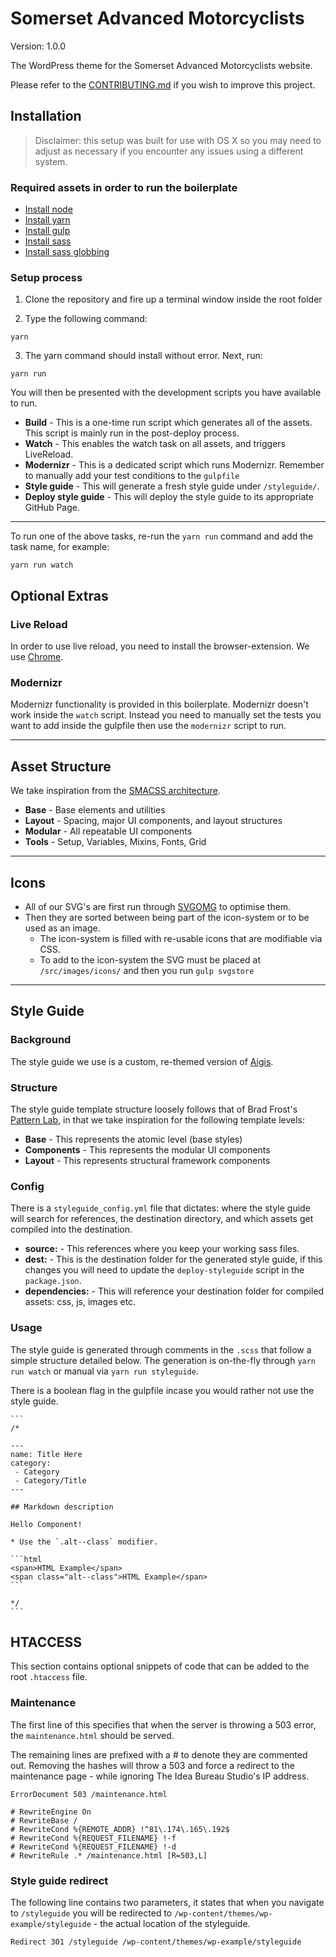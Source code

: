 # Somerset Advanced Motorcyclists

Version: 1.0.0

The WordPress theme for the Somerset Advanced Motorcyclists website.

Please refer to the [CONTRIBUTING.md](./CONTRIBUTING.md) if you wish to improve this project.

## **Installation**

> Disclaimer: this setup was built for use with OS X so you may need to adjust as necessary if you encounter any issues using a different system.

### Required assets in order to run the boilerplate

- [Install node](http://nodejs.org/download/)
- [Install yarn](https://yarnpkg.com/en/)
- [Install gulp](https://github.com/gulpjs/gulp/blob/master/docs/getting-started.md)
- [Install sass](http://sass-lang.com/install)
- [Install sass globbing](https://github.com/chriseppstein/sass-globbing)

### Setup process

1. Clone the repository and fire up a terminal window inside the root folder

2. Type the following command:

```
yarn
```
3. The yarn command should install without error. Next, run:

```
yarn run
```
You will then be presented with the development scripts you have available to run.

* **Build** - This is a one-time run script which generates all of the assets. This script is mainly run in the post-deploy process.
* **Watch** - This enables the watch task on all assets, and triggers LiveReload.
* **Modernizr** - This is a dedicated script which runs Modernizr. Remember to manually add your test conditions to the `gulpfile`
* **Style guide** - This will generate a fresh style guide under `/styleguide/`.
* **Deploy style guide** - This will deploy the style guide to its appropriate GitHub Page.

---

To run one of the above tasks, re-run the `yarn run` command and add the task name, for example:

```
yarn run watch
```

## **Optional Extras**

### Live Reload

In order to use live reload, you need to install the browser-extension. We use [Chrome](https://chrome.google.com/webstore/detail/livereload/jnihajbhpnppcggbcgedagnkighmdlei?hl=en).

### Modernizr

Modernizr functionality is provided in this boilerplate. Modernizr doesn't work inside the `watch` script. Instead you need to manually set the tests you want to add inside the gulpfile then use the `modernizr` script to run.

---

## **Asset Structure**

We take inspiration from the [SMACSS architecture](https://smacss.com/).

- **Base** - Base elements and utilities
- **Layout** - Spacing, major UI components, and layout structures
- **Modular** - All repeatable UI components
- **Tools** - Setup, Variables, Mixins, Fonts, Grid

---

## **Icons**

- All of our SVG's are first run through [SVGOMG](https://jakearchibald.github.io/svgomg/) to optimise them.
- Then they are sorted between being part of the icon-system or to be used as an image.
	- The icon-system is filled with re-usable icons that are modifiable via CSS.
	- To add to the icon-system the SVG must be placed at `/src/images/icons/` and then you run `gulp svgstore`

---

## **Style Guide**

### Background

The style guide we use is a custom, re-themed version of [Aigis](https://pxgrid.github.io/aigis/).

### Structure

The style guide template structure loosely follows that of Brad Frost's [Pattern Lab](http://patternlab.io/about.html), in that we take inspiration for the following template levels:

- **Base** - This represents the atomic level (base styles)
- **Components** - This represents the modular UI components
- **Layout** - This represents structural framework components

### Config

There is a `styleguide_config.yml` file that dictates: where the style guide will search for references, the destination directory, and which assets get compiled into the destination.

- **source:** - This references where you keep your working sass files.
- **dest:** - This is the destination folder for the generated style guide, if this changes you will need to update the `deploy-styleguide` script in the `package.json`.
- **dependencies:** - This will reference your destination folder for compiled assets: css, js, images etc.

### Usage

The style guide is generated through comments in the `.scss` that follow a simple structure detailed below. The generation is on-the-fly through `yarn run watch` or manual via `yarn run styleguide`.

There is a boolean flag in the gulpfile incase you would rather not use the style guide.

	```
	/*

	---
	name: Title Here
	category:
	 - Category
	 - Category/Title
	---

	## Markdown description

	Hello Component!

	* Use the `.alt--class` modifier.

	```html
	<span>HTML Example</span>
	<span class="alt--class">HTML Example</span>
	```

	*/
	```

## **HTACCESS**

This section contains optional snippets of code that can be added to the root `.htaccess` file.

### Maintenance

The first line of this specifies that when the server is throwing a 503 error, the `maintenance.html` should be served.

The remaining lines are prefixed with a # to denote they are commented out. Removing the hashes will throw a 503 and force a redirect to the maintenance page - while ignoring The Idea Bureau Studio's IP address.

```
ErrorDocument 503 /maintenance.html

# RewriteEngine On
# RewriteBase /
# RewriteCond %{REMOTE_ADDR} !^81\.174\.165\.192$
# RewriteCond %{REQUEST_FILENAME} !-f
# RewriteCond %{REQUEST_FILENAME} !-d
# RewriteRule .* /maintenance.html [R=503,L]
```

### Style guide redirect

The following line contains two parameters, it states that when you navigate to `/styleguide` you will be redirected to `/wp-content/themes/wp-example/styleguide` - the actual location of the styleguide.

```
Redirect 301 /styleguide /wp-content/themes/wp-example/styleguide
```

